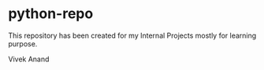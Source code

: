 # python-repo

This repository has been created for my Internal Projects mostly for learning purpose.

Vivek Anand